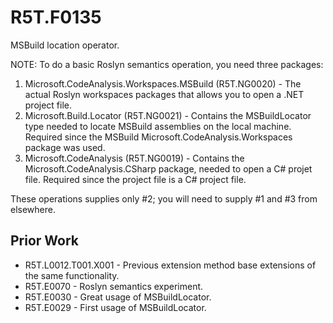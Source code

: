 # R5T.F0135
MSBuild location operator.

NOTE: To do a basic Roslyn semantics operation, you need three packages:

1. Microsoft.CodeAnalysis.Workspaces.MSBuild (R5T.NG0020) - The actual Roslyn workspaces packages that allows you to open a .NET project file.
2. Microsoft.Build.Locator (R5T.NG0021) - Contains the MSBuildLocator type needed to locate MSBuild assemblies on the local machine.
	Required since the MSBuild Microsoft.CodeAnalysis.Workspaces package was used.
3. Microsoft.CodeAnalysis (R5T.NG0019) - Contains the Microsoft.CodeAnalysis.CSharp package, needed to open a C# projet file.
	Required since the project file is a C# project file.

These operations supplies only #2; you will need to supply #1 and #3 from elsewhere.


## Prior Work

* R5T.L0012.T001.X001 - Previous extension method base extensions of the same functionality.
* R5T.E0070 - Roslyn semantics experiment.
* R5T.E0030 - Great usage of MSBuildLocator.
* R5T.E0029 - First usage of MSBuildLocator.